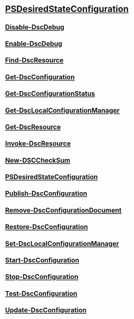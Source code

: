 #  [PSDesiredStateConfiguration](PSDesiredStateConfiguration.md)
##  [Disable-DscDebug](disable-dscdebug.md)
##  [Enable-DscDebug](enable-dscdebug.md)
##  [Find-DscResource](find-dscresource.md)
##  [Get-DscConfiguration](get-dscconfiguration.md)
##  [Get-DscConfigurationStatus](get-dscconfigurationstatus.md)
##  [Get-DscLocalConfigurationManager](get-dsclocalconfigurationmanager.md)
##  [Get-DscResource](get-dscresource.md)
##  [Invoke-DscResource](invoke-dscresource.md)
##  [New-DSCCheckSum](new-dscchecksum.md)
##  [PSDesiredStateConfiguration](psdesiredstateconfiguration.md)
##  [Publish-DscConfiguration](publish-dscconfiguration.md)
##  [Remove-DscConfigurationDocument](remove-dscconfigurationdocument.md)
##  [Restore-DscConfiguration](restore-dscconfiguration.md)
##  [Set-DscLocalConfigurationManager](set-dsclocalconfigurationmanager.md)
##  [Start-DscConfiguration](start-dscconfiguration.md)
##  [Stop-DscConfiguration](stop-dscconfiguration.md)
##  [Test-DscConfiguration](test-dscconfiguration.md)
##  [Update-DscConfiguration](update-dscconfiguration.md)

